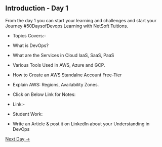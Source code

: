 ## Introduction - Day 1
From the day 1 you can start your learning and challenges and start your Journey #50DaysofDevops Learning with NetSoft Tuitions.

- Topics Covers:-
- What is DevOps?
- What are the Services in Cloud IaaS, SaaS, PaaS
- Various Tools Used in AWS, Azure and GCP.
- How to Create an AWS Standalne Account Free-Tier
- Explain AWS: Regions, Availability Zones.
- Click on Below Link for Notes:
- Link:-



- Student Work:
- Write an Article & post it on LinkedIn about your Understanding in DevOps

[Next Day →](../day02/README.md)
